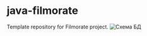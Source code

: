 # java-filmorate
Template repository for Filmorate project.
![Схема БД](https://github.com/Maxim-Shch/java-filmorate/assets/135393523/684ba61c-fc89-4ada-8501-676cbaee0dc2)
